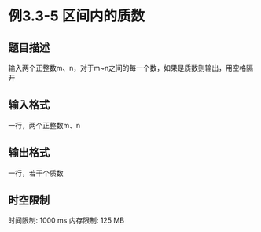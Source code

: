# 例3.3-5 区间内的质数

## 题目描述

输入两个正整数m、n，对于m~n之间的每一个数，如果是质数则输出，用空格隔开

## 输入格式

一行，两个正整数m、n

## 输出格式

一行，若干个质数

## 时空限制

时间限制: 1000 ms
内存限制: 125 MB
